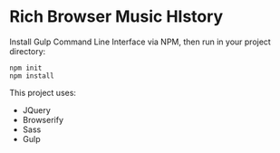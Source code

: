 # Rich Browser Music HIstory 

Install Gulp Command Line Interface via NPM, then run in your project directory:
```
npm init 
npm install
```
This project uses:
+ JQuery
+ Browserify
+ Sass
+ Gulp